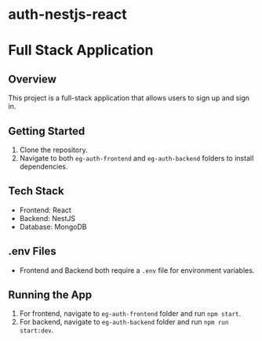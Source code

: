 # auth-nestjs-react

# Full Stack Application

## Overview

This project is a full-stack application that allows users to sign up and sign in.

## Getting Started

1. Clone the repository.
2. Navigate to both `eg-auth-frontend` and `eg-auth-backend` folders to install dependencies.

## Tech Stack

- Frontend: React
- Backend: NestJS
- Database: MongoDB

## .env Files

- Frontend and Backend both require a `.env` file for environment variables.

## Running the App

1. For frontend, navigate to `eg-auth-frontend` folder and run `npm start`.
2. For backend, navigate to `eg-auth-backend` folder and run `npm run start:dev`.
